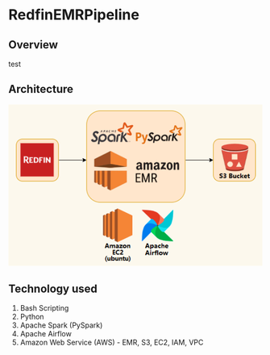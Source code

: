 # RedfinEMRPipeline

## Overview
test

## Architecture
<img src="Redfin-Architecture.png">

## Technology used
1. Bash Scripting
2. Python
3. Apache Spark (PySpark)
4. Apache Airflow
5. Amazon Web Service (AWS) - EMR, S3, EC2, IAM, VPC

